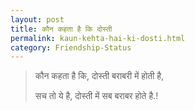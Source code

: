 ```yaml
---
layout: post
title: कौन कहता है कि दोस्ती
permalink: kaun-kehta-hai-ki-dosti.html
category: Friendship-Status
---
```

> कौन कहता है कि, दोस्ती बराबरी में होती है,
> 
> सच तो ये है, दोस्ती में सब बराबर होते है.!
